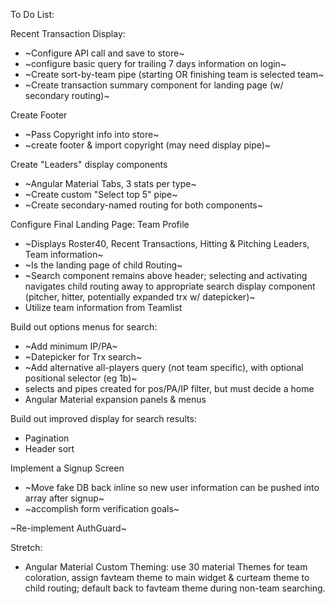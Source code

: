 To Do List:

Recent Transaction Display:
* ~Configure API call and save to store~
* ~configure basic query for trailing 7 days information on login~
* ~Create sort-by-team pipe (starting OR finishing team is selected team~
* ~Create transaction summary component for landing page (w/ secondary routing)~

Create Footer
* ~Pass Copyright info into store~
* ~create footer & import copyright (may need display pipe)~

Create "Leaders" display components
* ~Angular Material Tabs, 3 stats per type~
* ~Create custom "Select top 5" pipe~
* ~Create secondary-named routing for both components~

Configure Final Landing Page: Team Profile
* ~Displays Roster40, Recent Transactions, Hitting & Pitching Leaders, Team information~
* ~Is the landing page of child Routing~
* ~Search component remains above header; selecting and activating navigates child routing away to appropriate search display component (pitcher, hitter, potentially expanded trx w/ datepicker)~
* Utilize team information from Teamlist


Build out options menus for search:
* ~Add minimum IP/PA~
* ~Datepicker for Trx search~
* ~Add alternative all-players query (not team specific), with optional positional selector (eg 1b)~
* selects and pipes created for pos/PA/IP filter, but must decide a home
* Angular Material expansion panels & menus

Build out improved display for search results:
* Pagination
* Header sort

Implement a Signup Screen
* ~Move fake DB back inline so new user information can be pushed into array after signup~
* ~accomplish form verification goals~

~Re-implement AuthGuard~

Stretch:

* Angular Material Custom Theming: use 30 material Themes for team coloration, assign favteam theme to main widget & curteam theme to child routing; default back to favteam theme during non-team searching.

